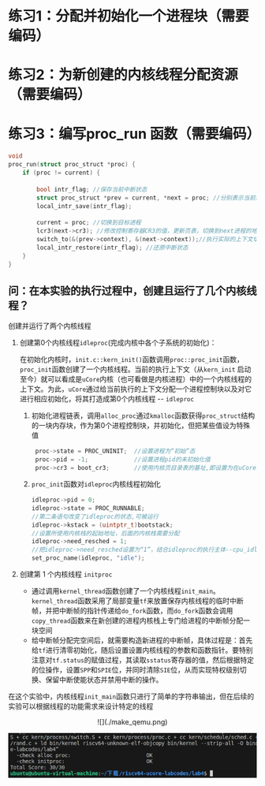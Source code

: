 # 练习1：分配并初始化一个进程块（需要编码）

# 练习2：为新创建的内核线程分配资源（需要编码）

# 练习3：编写proc_run 函数（需要编码）

```c
void
proc_run(struct proc_struct *proc) {
    if (proc != current) {

        bool intr_flag; //保存当前中断状态
        struct proc_struct *prev = current, *next = proc; //分别表示当前进程和要切换到的进程
        local_intr_save(intr_flag);
        
        current = proc; //切换到目标进程
        lcr3(next->cr3); //修改控制寄存器CR3的值，更新页表，切换到next进程的地址空间
        switch_to(&(prev->context), &(next->context));//执行实际的上下文切换操作。这个函数将保存当前进程的上下文，并加载下一个进程的上下文，实现进程切换
        local_intr_restore(intr_flag); //还原中断状态
    }
}
```

## 问：在本实验的执行过程中，创建且运行了几个内核线程？

创建并运行了两个内核线程

1. 创建第0个内核线程`idleproc`(完成内核中各个子系统的初始化)：

   在初始化内核时，`init.c::kern_init()`函数调用`proc::proc_init`函数，`proc_init`函数创建了一个内核线程。当前的执行上下文（从`kern_init` 启动至今）就可以看成是`uCore`内核（也可看做是内核进程）中的一个内核线程的上下文。为此，`uCore`通过给当前执行的上下文分配一个进程控制块以及对它进行相应初始化，将其打造成第0个内核线程 -- `idleproc`

   1. 初始化进程链表，调用`alloc_proc`通过`kmalloc`函数获得`proc_struct`结构的一块内存块，作为第0个进程控制块，并初始化，但把某些值设为特殊值

      ```c
       proc->state = PROC_UNINIT;  //设置进程为“初始”态
       proc->pid = -1;             //设置进程pid的未初始化值
       proc->cr3 = boot_cr3;       //使用内核页目录表的基址,即设置为在uCore内核页表的起始地址boot_cr3
      ```

   2. `proc_init`函数对`idleproc`内核线程初始化

      ```c
      idleproc->pid = 0; 
      idleproc->state = PROC_RUNNABLE;
      //第二条语句改变了idleproc的状态,可被运行
      idleproc->kstack = (uintptr_t)bootstack;
      //设置所使用内核栈的起始地址，后面的内核栈需要分配
      idleproc->need_resched = 1;
      //把idleproc->need_resched设置为“1”，结合idleproc的执行主体--cpu_idle函数的实现，可以清楚看出如果当前idleproc在执行，则只要此标志为1，马上就调用schedule函数要求调度器切换其他进程执行
      set_proc_name(idleproc, "idle");
      ```

2. 创建第 1 个内核线程 `initproc`

   - 通过调用`kernel_thread`函数创建了一个内核线程`init_main`。`kernel_thread`函数采用了局部变量`tf`来放置保存内核线程的临时中断帧，并把中断帧的指针传递给`do_fork`函数，而`do_fork`函数会调用`copy_thread`函数来在新创建的进程内核栈上专门给进程的中断帧分配一块空间
   - 给中断帧分配完空间后，就需要构造新进程的中断帧，具体过程是：首先给`tf`进行清零初始化，随后设置设置内核线程的参数和函数指针。要特别注意对`tf.status`的赋值过程，其读取`sstatus`寄存器的值，然后根据特定的位操作，设置`SPP`和`SPIE`位，并同时清除`SIE`位，从而实现特权级别切换、保留中断使能状态并禁用中断的操作。

​	在这个实验中，内核线程`init_main`函数只进行了简单的字符串输出，但在后续的实验可以根据线程的功能需求来设计特定的线程
<center/>
![](./make_qemu.png)

![](./make_grade.png)
</center>
